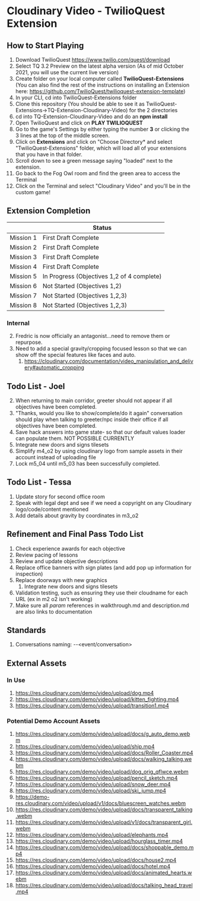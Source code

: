 # Cloudinary Video - TwilioQuest Extension

## How to Start Playing

1. Download TwilioQuest https://www.twilio.com/quest/download
2. Select TQ 3.2 Preview on the latest alpha version (As of mid October 2021, you will use the current live version)
3. Create folder on your local computer called **TwilioQuest-Extensions** (You can also find the rest of the instructions on installing an Extension here: https://github.com/TwilioQuest/twilioquest-extension-template)
4. In your CLI, cd into TwilioQuest-Extensions folder
5. Clone this repository (You should be able to see it as TwilioQuest-Extensions->TQ-Extension-Cloudinary-Video) for the 2 directories
6. cd into TQ-Extension-Cloudinary-Video and do an **npm install**
7. Open TwilioQuest and click on **PLAY TWILIOQUEST**
8. Go to the game's Settings by either typing the number **3** or clicking the 3 lines at the top of the middle screen.
9. Click on **Extensions** and click on "Choose Directory* and select "TwilioQuest-Extensions" folder, which will load all of your extensions that you have in that folder.
10. Scroll down to see a green message saying "loaded" next to the extension.
11. Go back to the Fog Owl room and find the green area to access the Terminal
12. Click on the Terminal and select "Cloudinary Video" and you'll be in the custom game!

## Extension Completion

|  | Status |
| --- | --- |
|Mission 1|First Draft Complete|
|Mission 2|First Draft Complete|
|Mission 3|First Draft Complete|
|Mission 4|First Draft Complete|
|Mission 5|In Progress (Objectives 1,2 of 4 complete)|
|Mission 6|Not Started (Objectives 1,2)|
|Mission 7|Not Started (Objectives 1,2,3)|
|Mission 8|Not Started (Objectives 1,2,3)|


### Internal
2. Fredric is now officially an antagonist...need to remove them or repurpose.
3. Need to add a special gravity/cropping focused lesson so that we can show off the special features like faces and auto.
   1. https://cloudinary.com/documentation/video_manipulation_and_delivery#automatic_cropping

## Todo List - Joel
2. When returning to main corridor, greeter should not appear if all objectives have been completed.
3. "Thanks, would you like to show/complete/do it again" conversation should play when talking to greeter/npc inside their office if all objectives have been completed.
4. Save hack answers into game state- so that our default values loader can populate them. NOT POSSIBLE CURRENTLY
5. Integrate new doors and signs tilesets
6. Simplify m4_o2 by using cloudinary logo from sample assets in their account instead of uploading file 
7. Lock m5_04 until m5_03 has been successfully completed.

## Todo List - Tessa
1. Update story for second office room
2. Speak with legal dept and see if we need a copyright on any Cloudinary logo/code/content mentioned
3. Add details about gravity by coordinates in m3_o2

## Refinement and Final Pass Todo List
1. Check experience awards for each objective
2. Review pacing of lessons
3. Review and update objective descriptions
4. Replace office banners with sign plates (and add pop up information for inspection)
5. Replace doorways with new graphics
    1. Integrate new doors and signs tilesets
6. Validation testing, such as ensuring they use their cloudname for each URL (ex in m2 o2 isn't working)
7. Make sure all _param_ references in walkthrough.md and description.md are also links to documentation

## Standards
1. Conversations naming: <mission>-<actor>-<event/conversation>


## External Assets

### In Use
1. https://res.cloudinary.com/demo/video/upload/dog.mp4
2. https://res.cloudinary.com/demo/video/upload/kitten_fighting.mp4
1. https://res.cloudinary.com/demo/video/upload/transition1.mp4 

### Potential Demo Account Assets
1. https://res.cloudinary.com/demo/video/upload/docs/g_auto_demo.webm
1. https://res.cloudinary.com/demo/video/upload/ship.mp4
1. https://res.cloudinary.com/demo/video/upload/docs/Roller_Coaster.mp4
1. https://res.cloudinary.com/demo/video/upload/docs/walking_talking.webm
1. https://res.cloudinary.com/demo/video/upload/dog_orig_qflwce.webm
1. https://res.cloudinary.com/demo/video/upload/pencil_sketch.mp4
1. https://res.cloudinary.com/demo/video/upload/snow_deer.mp4
1. https://res.cloudinary.com/demo/video/upload/ski_jump.mp4
1. https://demo-res.cloudinary.com/video/upload/v1/docs/bluescreen_watches.webm
1. https://res.cloudinary.com/demo/video/upload/docs/transparent_talking.webm
1. https://res.cloudinary.com/demo/video/upload/v1/docs/transparent_girl.webm
1. https://res.cloudinary.com/demo/video/upload/elephants.mp4
1. https://res.cloudinary.com/demo/video/upload/hourglass_timer.mp4
1. https://res.cloudinary.com/demo/video/upload/docs/shoppable_demo.mp4
1. https://res.cloudinary.com/demo/video/upload/docs/house2.mp4
1. https://res.cloudinary.com/demo/video/upload/docs/hotel.mp4
1. https://res.cloudinary.com/demo/video/upload/docs/animated_hearts.webm
1. https://res.cloudinary.com/demo/video/upload/docs/talking_head_travel.mp4
